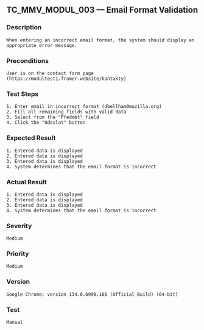 ## TC_MMV_MODUL_003 — Email Format Validation

### Description
    When entering an incorrect email format, the system should display an appropriate error message.

### Preconditions
    User is on the contact form page (https://modultest1.framer.website/kontakty)

### Test Steps
    1. Enter email in incorrect format (dbellham0mozilla.org)
    2. Fill all remaining fields with valid data
    3. Select from the "Předmět" field
    4. Click the "Odeslat" button

### Expected Result
    1. Entered data is displayed
    2. Entered data is displayed
    3. Entered data is displayed
    4. System determines that the email format is incorrect

### Actual Result
    1. Entered data is displayed
    2. Entered data is displayed
    3. Entered data is displayed
    4. System determines that the email format is incorrect

### Severity
    Medium

### Priority
    Medium

### Version
    Google Chrome: version 134.0.6998.166 (Official Build) (64-bit)

### Test
    Manual
